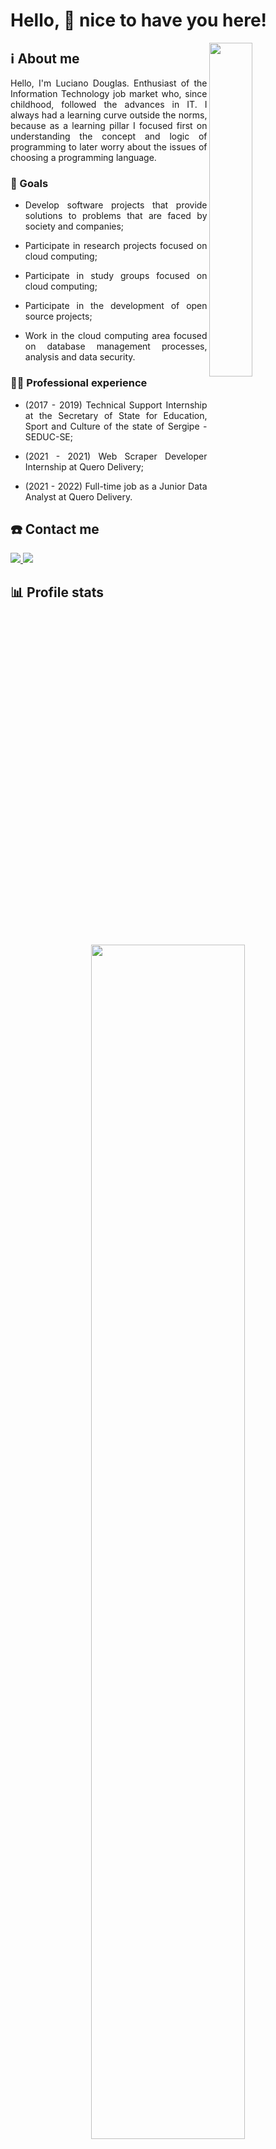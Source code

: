 <h1>Hello, 👋 nice to have you here!</h1>

<img src="https://images.unsplash.com/photo-1618530130946-08e764345b83?ixlib=rb-4.0.3&ixid=MnwxMjA3fDB8MHxwaG90by1wYWdlfHx8fGVufDB8fHx8&auto=format&fit=crop&w=687&q=80" width="37%" align="right">

<h2>ℹ️ About me</h2>

<p align="justify">Hello, I'm Luciano Douglas. Enthusiast of the Information Technology job market who, since childhood, followed the advances in IT. I always had a learning curve outside the norms, because as a learning pillar I focused first on understanding the concept and logic of programming to later worry about the issues of choosing a programming language.</p>

<h3>🎯 Goals</h3>

<ul>
  <li>
    <p align="justify">Develop software projects that provide solutions to problems that are faced by society and companies;</p>
  </li>
  <li>
    <p align="justify">Participate in research projects focused on cloud computing;</p>
  </li>
  <li>
    <p align="justify">Participate in study groups focused on cloud computing;</p>
  </li>
  <li>
    <p align="justify">Participate in the development of open source projects;</p>
  </li>
  <li>
    <p align="justify">Work in the cloud computing area focused on database management processes, analysis and data security.</p>
  </li>
</ul>

<h3>👨‍💼 Professional experience</h3>

<ul>
  <li>
    <p align="justify">(2017 - 2019) Technical Support Internship at the Secretary of State for Education, Sport and Culture of the state of Sergipe - SEDUC-SE;</p>
  </li>
  <li>
    <p align="justify">(2021 - 2021) Web Scraper Developer Internship at Quero Delivery;</p>
  </li>
  <li>
    <p align="justify">(2021 - 2022) Full-time job as a Junior Data Analyst at Quero Delivery.</p>
  </li>
</ul>

<h2> ☎️ Contact me</h2>

<a href = "mailto:lucianodouglasm2@gmail.com">
  <img src="https://img.shields.io/badge/Gmail-D14836?style=for-the-badge&logo=gmail&logoColor=white">
</a>
<a href="https://www.linkedin.com/in/lucianodouglas">
  <img src="https://img.shields.io/badge/-LinkedIn-%230077B5?style=for-the-badge&logo=linkedin&logoColor=white">
</a>

<h2>📊 Profile stats</h2>

<div align="center">
  <a href="https://github.com/anuraghazra/github-readme-stats">
    <img width="70%" src="https://github-readme-stats.vercel.app/api?count_private=true&custom_title=Profile%20Rating&show_icons=true&theme=dracula&username=luciano-douglas"/>
  </a>
  <a href="https://github.com/anuraghazra/github-readme-stats">
    <img width="70%" src="https://github-readme-stats.vercel.app/api/top-langs/?show_icons=true&theme=dracula&username=luciano-douglas"/>
  </a>
  <a href="https://github.com/DenverCoder1/github-readme-streak-stats">
    <img width="70%" src="https://streak-stats.demolab.com?user=luciano-douglas&theme=dracula"/>
  </a>                                                                                                                                          
  <a href="https://github.com/ashutosh00710/github-readme-activity-graph">
    <img width="70%" src="https://github-readme-activity-graph.cyclic.app/graph?area=true&radius=18&theme=dracula&username=luciano-douglas"/>
  </a>
</div>
